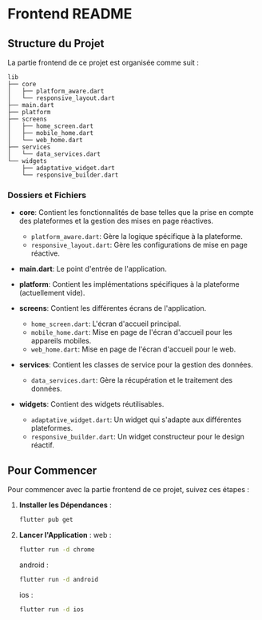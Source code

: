 # Frontend README

## Structure du Projet

La partie frontend de ce projet est organisée comme suit :

```
lib
├── core
│   ├── platform_aware.dart
│   └── responsive_layout.dart
├── main.dart
├── platform
├── screens
│   ├── home_screen.dart
│   ├── mobile_home.dart
│   └── web_home.dart
├── services
│   └── data_services.dart
└── widgets
    ├── adaptative_widget.dart
    └── responsive_builder.dart
```

### Dossiers et Fichiers

- **core**: Contient les fonctionnalités de base telles que la prise en compte des plateformes et la gestion des mises en page réactives.

  - `platform_aware.dart`: Gère la logique spécifique à la plateforme.
  - `responsive_layout.dart`: Gère les configurations de mise en page réactive.

- **main.dart**: Le point d'entrée de l'application.

- **platform**: Contient les implémentations spécifiques à la plateforme (actuellement vide).

- **screens**: Contient les différentes écrans de l'application.

  - `home_screen.dart`: L'écran d'accueil principal.
  - `mobile_home.dart`: Mise en page de l'écran d'accueil pour les appareils mobiles.
  - `web_home.dart`: Mise en page de l'écran d'accueil pour le web.

- **services**: Contient les classes de service pour la gestion des données.

  - `data_services.dart`: Gère la récupération et le traitement des données.

- **widgets**: Contient des widgets réutilisables.
  - `adaptative_widget.dart`: Un widget qui s'adapte aux différentes plateformes.
  - `responsive_builder.dart`: Un widget constructeur pour le design réactif.

## Pour Commencer

Pour commencer avec la partie frontend de ce projet, suivez ces étapes :

1. **Installer les Dépendances** :

   ```bash
   flutter pub get
   ```

2. **Lancer l'Application** :
   web :
   ```bash
   flutter run -d chrome
   ```
   android :
   ```bash
   flutter run -d android
   ```
   ios :
   ```bash
   flutter run -d ios
   ```
